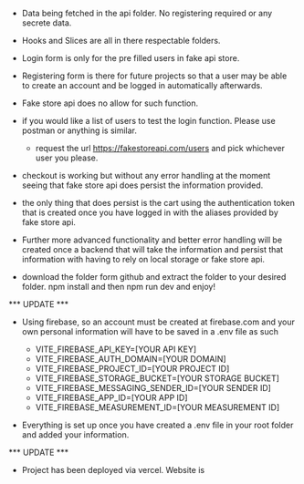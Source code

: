 - Data being fetched in the api folder. No registering required or any secrete data. 
- Hooks and Slices are all in there respectable folders. 

- Login form is only for the pre filled users in fake api store. 
- Registering form is there for future projects so that a user may be able to create an account and be logged in automatically afterwards. 
- Fake store api does no allow for such function. 
- if you would like a list of users to test the login function. Please use postman or anything is similar.
   - request the url https://fakestoreapi.com/users and pick whichever user you please. 
- checkout is working but without any error handling at the moment seeing that fake store api does persist the information provided. 
- the only thing that does persist is the cart using the authentication token that is created once you have logged in with the aliases provided by fake store api. 
- Further more advanced functionality and better error handling will be created once a backend that will take the information and persist that information with having to rely on local storage or fake store api. 

- download the folder form github and extract the folder to your desired folder. npm install and then npm run dev and enjoy! 

*** UPDATE *** 

- Using firebase, so an account must be created at firebase.com and your own personal information will have to be saved in a .env file as such

   - VITE_FIREBASE_API_KEY=[YOUR API KEY]
   - VITE_FIREBASE_AUTH_DOMAIN=[YOUR DOMAIN]
   - VITE_FIREBASE_PROJECT_ID=[YOUR PROJECT ID]
   - VITE_FIREBASE_STORAGE_BUCKET=[YOUR STORAGE BUCKET]
   - VITE_FIREBASE_MESSAGING_SENDER_ID=[YOUR SENDER ID]
   - VITE_FIREBASE_APP_ID=[YOUR APP ID]
   - VITE_FIREBASE_MEASUREMENT_ID=[YOUR MEASUREMENT ID]  

- Everything is set up once you have created a .env file in your root folder and added your information. 

*** UPDATE ***

- Project has been deployed via vercel. Website is 
